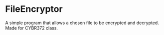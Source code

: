 # FileEncryptor
A simple program that allows a chosen file to be encrypted and decrypted. Made for CYBR372 class.
